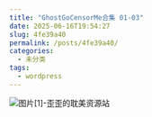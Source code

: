 ```yaml
---
title: "GhostGoCensorMe合集 01-03"
date: 2025-06-16T19:54:27
slug: 4fe39a40
permalink: /posts/4fe39a40/
categories:
  - 未分类
tags:
  - wordpress
---
```


![图片[1]-歪歪的耽美资源站](/images/wp/4fe39a40-e0aa9d03.jpg)
